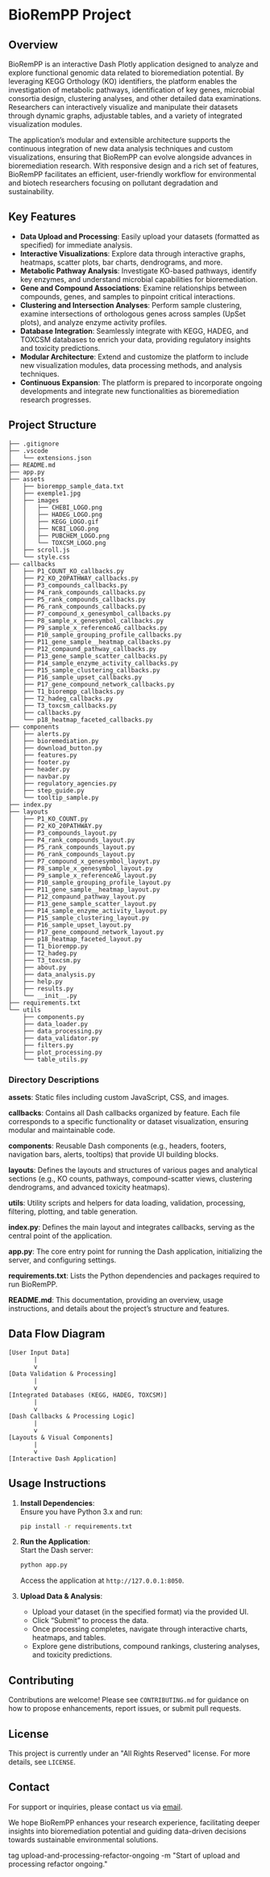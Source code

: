 # BioRemPP Project

## Overview

BioRemPP is an interactive Dash Plotly application designed to analyze and explore functional genomic data related to bioremediation potential. By leveraging KEGG Orthology (KO) identifiers, the platform enables the investigation of metabolic pathways, identification of key genes, microbial consortia design, clustering analyses, and other detailed data examinations. Researchers can interactively visualize and manipulate their datasets through dynamic graphs, adjustable tables, and a variety of integrated visualization modules.

The application’s modular and extensible architecture supports the continuous integration of new data analysis techniques and custom visualizations, ensuring that BioRemPP can evolve alongside advances in bioremediation research. With responsive design and a rich set of features, BioRemPP facilitates an efficient, user-friendly workflow for environmental and biotech researchers focusing on pollutant degradation and sustainability.

## Key Features

- **Data Upload and Processing**: Easily upload your datasets (formatted as specified) for immediate analysis.
- **Interactive Visualizations**: Explore data through interactive graphs, heatmaps, scatter plots, bar charts, dendrograms, and more.
- **Metabolic Pathway Analysis**: Investigate KO-based pathways, identify key enzymes, and understand microbial capabilities for bioremediation.
- **Gene and Compound Associations**: Examine relationships between compounds, genes, and samples to pinpoint critical interactions.
- **Clustering and Intersection Analyses**: Perform sample clustering, examine intersections of orthologous genes across samples (UpSet plots), and analyze enzyme activity profiles.
- **Database Integration**: Seamlessly integrate with KEGG, HADEG, and TOXCSM databases to enrich your data, providing regulatory insights and toxicity predictions.
- **Modular Architecture**: Extend and customize the platform to include new visualization modules, data processing methods, and analysis techniques.
- **Continuous Expansion**: The platform is prepared to incorporate ongoing developments and integrate new functionalities as bioremediation research progresses.

## Project Structure

```plaintext
├── .gitignore
├── .vscode
│   └── extensions.json
├── README.md
├── app.py
├── assets
│   ├── biorempp_sample_data.txt
│   ├── exemple1.jpg
│   ├── images
│   │   ├── CHEBI_LOGO.png
│   │   ├── HADEG_LOGO.png
│   │   ├── KEGG_LOGO.gif
│   │   ├── NCBI_LOGO.png
│   │   ├── PUBCHEM_LOGO.png
│   │   └── TOXCSM_LOGO.png
│   ├── scroll.js
│   └── style.css
├── callbacks
│   ├── P1_COUNT_KO_callbacks.py
│   ├── P2_KO_20PATHWAY_callbacks.py
│   ├── P3_compounds_callbacks.py
│   ├── P4_rank_compounds_callbacks.py
│   ├── P5_rank_compounds_callbacks.py
│   ├── P6_rank_compounds_callbacks.py
│   ├── P7_compound_x_genesymbol_callbacks.py
│   ├── P8_sample_x_genesymbol_callbacks.py
│   ├── P9_sample_x_referenceAG_callbacks.py
│   ├── P10_sample_grouping_profile_callbacks.py
│   ├── P11_gene_sample__heatmap_callbacks.py
│   ├── P12_compaund_pathway_callbacks.py
│   ├── P13_gene_sample_scatter_callbacks.py
│   ├── P14_sample_enzyme_activity_callbacks.py
│   ├── P15_sample_clustering_callbacks.py
│   ├── P16_sample_upset_callbacks.py
│   ├── P17_gene_compound_network_callbacks.py
│   ├── T1_biorempp_callbacks.py
│   ├── T2_hadeg_callbacks.py
│   ├── T3_toxcsm_callbacks.py
│   ├── callbacks.py
│   └── p18_heatmap_faceted_callbacks.py
├── components
│   ├── alerts.py
│   ├── bioremediation.py
│   ├── download_button.py
│   ├── features.py
│   ├── footer.py
│   ├── header.py
│   ├── navbar.py
│   ├── regulatory_agencies.py
│   ├── step_guide.py
│   └── tooltip_sample.py
├── index.py
├── layouts
│   ├── P1_KO_COUNT.py
│   ├── P2_KO_20PATHWAY.py
│   ├── P3_compounds_layout.py
│   ├── P4_rank_compounds_layout.py
│   ├── P5_rank_compounds_layout.py
│   ├── P6_rank_compounds_layout.py
│   ├── P7_compound_x_genesymbol_layoyt.py
│   ├── P8_sample_x_genesymbol_layout.py
│   ├── P9_sample_x_referenceAG_layout.py
│   ├── P10_sample_grouping_profile_layout.py
│   ├── P11_gene_sample__heatmap_layout.py
│   ├── P12_compaund_pathway_layout.py
│   ├── P13_gene_sample_scatter_layout.py
│   ├── P14_sample_enzyme_activity_layout.py
│   ├── P15_sample_clustering_layout.py
│   ├── P16_sample_upset_layout.py
│   ├── P17_gene_compound_network_layout.py
│   ├── p18_heatmap_faceted_layout.py
│   ├── T1_biorempp.py
│   ├── T2_hadeg.py
│   ├── T3_toxcsm.py
│   ├── about.py
│   ├── data_analysis.py
│   ├── help.py
│   ├── results.py
│   └── __init__.py
├── requirements.txt
└── utils
    ├── components.py
    ├── data_loader.py
    ├── data_processing.py
    ├── data_validator.py
    ├── filters.py
    ├── plot_processing.py
    └── table_utils.py
```

### Directory Descriptions

**assets**: Static files including custom JavaScript, CSS, and images.

**callbacks**: Contains all Dash callbacks organized by feature. Each file corresponds to a specific functionality or dataset visualization, ensuring modular and maintainable code.

**components**: Reusable Dash components (e.g., headers, footers, navigation bars, alerts, tooltips) that provide UI building blocks.

**layouts**: Defines the layouts and structures of various pages and analytical sections (e.g., KO counts, pathways, compound-scatter views, clustering dendrograms, and advanced toxicity heatmaps).

**utils**: Utility scripts and helpers for data loading, validation, processing, filtering, plotting, and table generation.

**index.py**: Defines the main layout and integrates callbacks, serving as the central point of the application.

**app.py**: The core entry point for running the Dash application, initializing the server, and configuring settings.

**requirements.txt**: Lists the Python dependencies and packages required to run BioRemPP.

**README.md**: This documentation, providing an overview, usage instructions, and details about the project’s structure and features.

## Data Flow Diagram

```plaintext
[User Input Data]
       |
       v
[Data Validation & Processing] 
       |
       v
[Integrated Databases (KEGG, HADEG, TOXCSM)]
       |
       v
[Dash Callbacks & Processing Logic] 
       |
       v
[Layouts & Visual Components] 
       |
       v
[Interactive Dash Application]
```

## Usage Instructions

1. **Install Dependencies**:  
   Ensure you have Python 3.x and run:
   ```bash
   pip install -r requirements.txt
   ```

2. **Run the Application**:  
   Start the Dash server:
   ```bash
   python app.py
   ```
   Access the application at `http://127.0.0.1:8050`.

3. **Upload Data & Analysis**:
   - Upload your dataset (in the specified format) via the provided UI.
   - Click “Submit” to process the data.
   - Once processing completes, navigate through interactive charts, heatmaps, and tables.
   - Explore gene distributions, compound rankings, clustering analyses, and toxicity predictions.

## Contributing

Contributions are welcome! Please see `CONTRIBUTING.md` for guidance on how to propose enhancements, report issues, or submit pull requests.

## License

This project is currently under an "All Rights Reserved" license. For more details, see `LICENSE`.

## Contact

For support or inquiries, please contact us via [email](mailto:dougbiomed@gmail.com).

We hope BioRemPP enhances your research experience, facilitating deeper insights into bioremediation potential and guiding data-driven decisions towards sustainable environmental solutions.

 tag upload-and-processing-refactor-ongoing -m "Start of upload and processing refactor ongoing."
